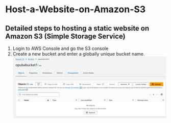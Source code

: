 # Host-a-Website-on-Amazon-S3
## Detailed steps to hosting a static website on Amazon S3 (Simple Storage Service)
1. Login to AWS Console and go the S3 console
2. Create a new bucket and enter a globally unique bucket name.
![Bucket Screenshot](./Assets/bucket.png)



